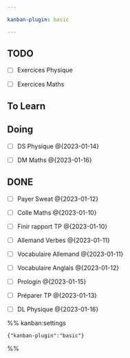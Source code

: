 ```yaml
---

kanban-plugin: basic

---
```


## TODO

- [ ] Exercices Physique
- [ ] Exercices Maths


## To Learn



## Doing

- [ ] DS Physique @{2023-01-14}
- [ ] DM Maths @{2023-01-16}


## DONE

- [ ] Payer Sweat @{2023-01-12}
- [ ] Colle Maths @{2023-01-10}
- [ ] Finir rapport TP @{2023-01-10}
- [ ] Allemand Verbes @{2023-01-11}
- [ ] Vocabulaire Allemand @{2023-01-11}
- [ ] Vocabulaire Anglais @{2023-01-12}
- [ ] Prologin @{2023-01-15}
- [ ] Préparer TP @{2023-01-13}
- [ ] DL Physique @{2023-01-16}




%% kanban:settings
```
{"kanban-plugin":"basic"}
```
%%